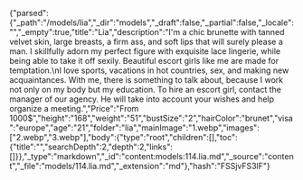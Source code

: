 {"parsed":{"_path":"/models/lia","_dir":"models","_draft":false,"_partial":false,"_locale":"","_empty":true,"title":"Lia","description":"I'm a chic brunette with tanned velvet skin, large breasts, a firm ass, and soft lips that will surely please a man. I skillfully adorn my perfect figure with exquisite lace lingerie, while being able to take it off sexily. Beautiful escort girls like me are made for temptation.\nI love sports, vacations in hot countries, sex, and making new acquaintances. With me, there is something to talk about, because I work not only on my body but my education.  To hire an escort girl, contact the manager of our agency. He will take into account your wishes and help organize a meeting.","Price":"From 1000$","height":"168","weight":"51","bustSize":"2","hairColor":"brunet","visa":"europe","age":"21","folder":"lia","mainImage":"1.webp","images":["2.webp","3.webp"],"body":{"type":"root","children":[],"toc":{"title":"","searchDepth":2,"depth":2,"links":[]}},"_type":"markdown","_id":"content:models:114.lia.md","_source":"content","_file":"models/114.lia.md","_extension":"md"},"hash":"FSSjvFS3lF"}